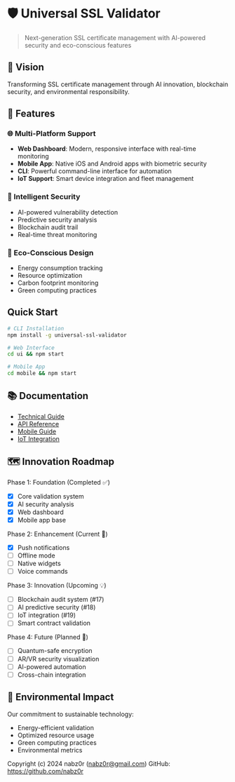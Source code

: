 # 🛡️ Universal SSL Validator

> Next-generation SSL certificate management with AI-powered security and eco-conscious features

## 🌟 Vision
Transforming SSL certificate management through AI innovation, blockchain security, and environmental responsibility.

## 🚀 Features

### 🌐 Multi-Platform Support
- **Web Dashboard**: Modern, responsive interface with real-time monitoring
- **Mobile App**: Native iOS and Android apps with biometric security
- **CLI**: Powerful command-line interface for automation
- **IoT Support**: Smart device integration and fleet management

### 🤖 Intelligent Security
- AI-powered vulnerability detection
- Predictive security analysis
- Blockchain audit trail
- Real-time threat monitoring

### 🌿 Eco-Conscious Design
- Energy consumption tracking
- Resource optimization
- Carbon footprint monitoring
- Green computing practices

## Quick Start

```bash
# CLI Installation
npm install -g universal-ssl-validator

# Web Interface
cd ui && npm start

# Mobile App
cd mobile && npm start
```

## 📚 Documentation
- [Technical Guide](docs/TECHNICAL.md)
- [API Reference](docs/API.md)
- [Mobile Guide](docs/MOBILE.md)
- [IoT Integration](docs/IOT.md)

## 🗺️ Innovation Roadmap

Phase 1: Foundation (Completed ✅)
- [x] Core validation system
- [x] AI security analysis
- [x] Web dashboard
- [x] Mobile app base

Phase 2: Enhancement (Current 🚧)
- [x] Push notifications
- [ ] Offline mode
- [ ] Native widgets
- [ ] Voice commands

Phase 3: Innovation (Upcoming 💡)
- [ ] Blockchain audit system (#17)
- [ ] AI predictive security (#18)
- [ ] IoT integration (#19)
- [ ] Smart contract validation

Phase 4: Future (Planned 🔮)
- [ ] Quantum-safe encryption
- [ ] AR/VR security visualization
- [ ] AI-powered automation
- [ ] Cross-chain integration

## 🌲 Environmental Impact
Our commitment to sustainable technology:
- Energy-efficient validation
- Optimized resource usage
- Green computing practices
- Environmental metrics

Copyright (c) 2024 nabz0r (nabz0r@gmail.com)
GitHub: https://github.com/nabz0r